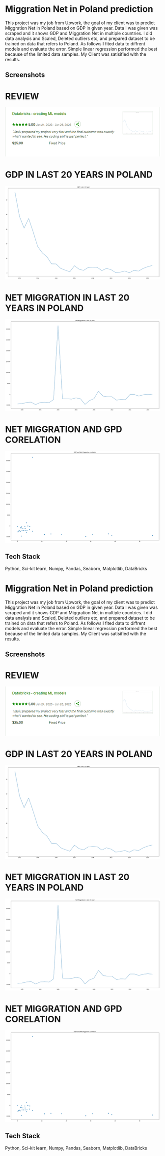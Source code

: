 
# Miggration Net in Poland prediction


This project was my job from Upwork, the goal of my client was to predict Miggration Net in Poland based on GDP in given year. Data I was given was scraped and it shows GDP and Miggration Net in multiple countries. I did data analysis and Scaled, Deleted outliers etc, and prepared dataset to be trained on data that refers to Poland. As follows I fited data to diffrent models and evaluate the error. Simple linear regression performed the best because of the limited data samples. My Client was satisified with the results.
## Screenshots

# REVIEW

![alt text](https://github.com/Wachu2005/Miggration-in-Poland/blob/master/Readme-images/Zrzut%20ekranu%202023-03-19%20220812.png)


# GDP IN LAST 20 YEARS IN POLAND


![alt text](https://github.com/Wachu2005/Miggration-in-Poland/blob/master/Readme-images/GDP%20in%20last%2020%20years.png)


# NET MIGGRATION IN LAST 20 YEARS IN POLAND


![alt text](https://github.com/Wachu2005/Miggration-in-Poland/blob/master/Readme-images/Net%20Miggrationin%20last%2020%20years.png)


# NET MIGGRATION AND GPD CORELATION


![alt text](https://github.com/Wachu2005/Miggration-in-Poland/blob/master/Readme-images/corr.png)






## Tech Stack

Python,
Sci-kit learn,
Numpy,
Pandas,
Seaborn,
Matplotlib,
DataBricks



# Miggration Net in Poland prediction


This project was my job from Upwork, the goal of my client was to predict Miggration Net in Poland based on GDP in given year. Data I was given was scraped and it shows GDP and Miggration Net in multiple countries. I did data analysis and Scaled, Deleted outliers etc, and prepared dataset to be trained on data that refers to Poland. As follows I fited data to diffrent models and evaluate the error. Simple linear regression performed the best because of the limited data samples. My Client was satisified with the results.
## Screenshots

# REVIEW

![alt text](https://github.com/Wachu2005/Miggration-in-Poland/blob/master/Readme-images/Zrzut%20ekranu%202023-03-19%20220812.png)


# GDP IN LAST 20 YEARS IN POLAND


![alt text](https://github.com/Wachu2005/Miggration-in-Poland/blob/master/Readme-images/GDP%20in%20last%2020%20years.png)


# NET MIGGRATION IN LAST 20 YEARS IN POLAND


![alt text](https://github.com/Wachu2005/Miggration-in-Poland/blob/master/Readme-images/Net%20Miggrationin%20last%2020%20years.png)


# NET MIGGRATION AND GPD CORELATION


![alt text](https://github.com/Wachu2005/Miggration-in-Poland/blob/master/Readme-images/corr.png)






## Tech Stack

Python,
Sci-kit learn,
Numpy,
Pandas,
Seaborn,
Matplotlib,
DataBricks
